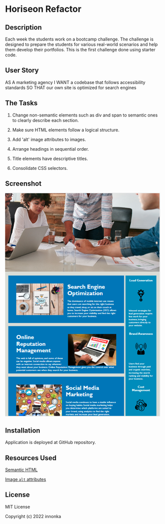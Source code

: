 # Horiseon Refactor

## Description 

Each week the students work on a bootcamp challenge. The challenge is designed to prepare the students for various real-world scenarios and help them develop their  portfolios. This is the first challenge done using starter code. 

## User Story
AS A marketing agency
I WANT a codebase that follows accessibility standards
SO THAT our own site is optimized for search engines

## The Tasks

1. Change non-semantic elements such as div and span to semantic ones to clearly describe each section.

2. Make sure HTML elements follow a logical structure.

3. Add 'alt' image attributes to images.

4. Arrange headings in sequential order.

5. Title elements have descriptive titles. 

6. Consolidate CSS selectors.

## Screenshot

![Screenshot of the changed website.](assets/images/screenshot1.png)

## Installation

Application is deployed at GitHub repository. 


## Resources Used

[Semantic HTML](https://www.w3schools.com/html/html5_semantic_elements.asp)

[Image `alt` attributes](https://www.w3schools.com/tags/att_img_alt.asp)

## License 

MIT License

Copyright (c) 2022 innonka
